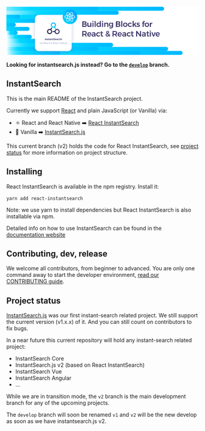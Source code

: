 [![React InstantSearch logo][readme-logo]][react-doc]

**Looking for instantsearch.js instead? Go to the [`develop`][instantsearch.js-v1-github-url] branch.**

## InstantSearch

This is the main README of the InstantSearch project.

Currently we support [React](https://facebook.github.io/react/)
and plain JavaScript (or Vanilla) via:
- ⚛ React and React Native ➡️ [React InstantSearch][react-doc]
- 🍦 Vanilla ➡️ [InstantSearch.js][vanilla-doc]

This current branch (v2) holds the code for React InstantSearch,
see [project status](#project-status) for more information on project structure.

## Installing

React InstantSearch is available in the npm registry. Install it:

```
yarn add react-instantsearch
```

Note: we use yarn to install dependencies but React InstantSearch is also installable via npm.

Detailed info on how to use InstantSearch can be found in the [documentation website][react-doc]
## Contributing, dev, release

We welcome all contributors, from beginner to advanced. You are only
one command away to start the developer environment, [read our CONTRIBUTING guide](CONTRIBUTING.md).

## Project status

[InstantSearch.js][instantsearch.js-v1-github-url] was our first instant-search related project.
We still support the current version (v1.x.x) of it. And you can still count on contributors to fix bugs.

In a near future this current repository will hold any instant-search related project:
- InstantSearch Core
- InstantSearch.js v2 (based on React InstantSearch)
- InstantSearch Vue
- InstantSearch Angular
- …

While we are in transition mode, the `v2` branch is the main development
branch for any of the upcoming projects.

The `develop` branch will soon be renamed `v1` and `v2` will be the new develop as
soon as we have instantsearch.js v2.

[readme-logo]: ./docgen/readme-logo.png
[react-doc]: https://community.algolia.com/instantsearch.js/react/
[vanilla-doc]: https://community.algolia.com/instantsearch.js/
[algolia-url]: https://www.algolia.com/
[react-url]: https://facebook.github.io/react/
[widgets-url]: https://community.algolia.com/instantsearch.js/react/widgets/
[connectors-url]: https://community.algolia.com/instantsearch.js/react/widgets/connectors/
[instantsearch.js-v1-github-url]: https://github.com/algolia/instantsearch.js/tree/develop
